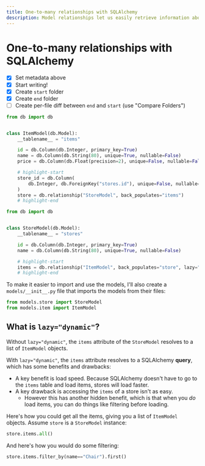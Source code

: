 ```yaml
---
title: One-to-many relationships with SQLAlchemy
description: Model relationships let us easily retrieve information about a related model, without having to do SQL JOINs manually.
---
```


# One-to-many relationships with SQLAlchemy

- [x] Set metadata above
- [x] Start writing!
- [x] Create `start` folder
- [x] Create `end` folder
- [ ] Create per-file diff between `end` and `start` (use "Compare Folders")

```python title="models/item.py"
from db import db


class ItemModel(db.Model):
    __tablename__ = "items"

    id = db.Column(db.Integer, primary_key=True)
    name = db.Column(db.String(80), unique=True, nullable=False)
    price = db.Column(db.Float(precision=2), unique=False, nullable=False)

    # highlight-start
    store_id = db.Column(
        db.Integer, db.ForeignKey("stores.id"), unique=False, nullable=False
    )
    store = db.relationship("StoreModel", back_populates="items")
    # highlight-end
```

```python title="models/store.py"
from db import db


class StoreModel(db.Model):
    __tablename__ = "stores"

    id = db.Column(db.Integer, primary_key=True)
    name = db.Column(db.String(80), unique=True, nullable=False)

    # highlight-start
    items = db.relationship("ItemModel", back_populates="store", lazy="dynamic")
    # highlight-end
```

To make it easier to import and use the models, I'll also create a `models/__init__.py` file that imports the models from their files:

```python title="models/__init__.py"
from models.store import StoreModel
from models.item import ItemModel
```

## What is `lazy="dynamic"`?

Without `lazy="dynamic"`, the `items` attribute of the `StoreModel` resolves to a list of `ItemModel` objects.

With `lazy="dynamic"`, the `items` attribute resolves to a SQLAlchemy **query**, which has some benefits and drawbacks:

- A key benefit is load speed. Because SQLAlchemy doesn't have to go to the `items` table and load items, stores will load faster.
- A key drawback is accessing the `items` of a store isn't as easy.
  - However this has another hidden benefit, which is that when you _do_ load items, you can do things like filtering before loading.

Here's how you could get all the items, giving you a list of `ItemModel` objects. Assume `store` is a `StoreModel` instance:

```python
store.items.all()
```

And here's how you would do some filtering:

```python
store.items.filter_by(name=="Chair").first()
```